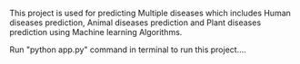 This project is used for predicting Multiple diseases which includes Human diseases prediction, Animal diseases prediction and Plant diseases prediction using Machine learning Algorithms.

Run "python app.py" command in terminal to run this project....

